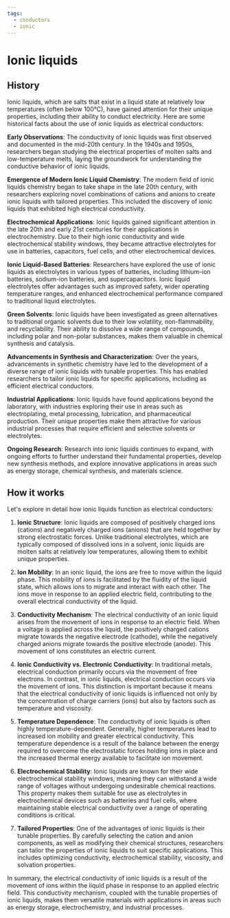 ```yaml
---
tags:
  - conductors
  - ionic
---
```



# Ionic liquids

## History

Ionic liquids, which are salts that exist in a liquid state at relatively low temperatures (often below 100°C), have gained attention for their unique properties, including their ability to conduct electricity. Here are some historical facts about the use of ionic liquids as electrical conductors:

**Early Observations**: The conductivity of ionic liquids was first observed and documented in the mid-20th century. In the 1940s and 1950s, researchers began studying the electrical properties of molten salts and low-temperature melts, laying the groundwork for understanding the conductive behavior of ionic liquids.

**Emergence of Modern Ionic Liquid Chemistry**: The modern field of ionic liquids chemistry began to take shape in the late 20th century, with researchers exploring novel combinations of cations and anions to create ionic liquids with tailored properties. This included the discovery of ionic liquids that exhibited high electrical conductivity.

**Electrochemical Applications**: Ionic liquids gained significant attention in the late 20th and early 21st centuries for their applications in electrochemistry. Due to their high ionic conductivity and wide electrochemical stability windows, they became attractive electrolytes for use in batteries, capacitors, fuel cells, and other electrochemical devices.

**Ionic Liquid-Based Batteries**: Researchers have explored the use of ionic liquids as electrolytes in various types of batteries, including lithium-ion batteries, sodium-ion batteries, and supercapacitors. Ionic liquid electrolytes offer advantages such as improved safety, wider operating temperature ranges, and enhanced electrochemical performance compared to traditional liquid electrolytes.

**Green Solvents**: Ionic liquids have been investigated as green alternatives to traditional organic solvents due to their low volatility, non-flammability, and recyclability. Their ability to dissolve a wide range of compounds, including polar and non-polar substances, makes them valuable in chemical synthesis and catalysis.

**Advancements in Synthesis and Characterization**: Over the years, advancements in synthetic chemistry have led to the development of a diverse range of ionic liquids with tunable properties. This has enabled researchers to tailor ionic liquids for specific applications, including as efficient electrical conductors.

**Industrial Applications**: Ionic liquids have found applications beyond the laboratory, with industries exploring their use in areas such as electroplating, metal processing, lubrication, and pharmaceutical production. Their unique properties make them attractive for various industrial processes that require efficient and selective solvents or electrolytes.

**Ongoing Research**: Research into ionic liquids continues to expand, with ongoing efforts to further understand their fundamental properties, develop new synthesis methods, and explore innovative applications in areas such as energy storage, chemical synthesis, and materials science.

## How it works

Let's explore in detail how ionic liquids function as electrical conductors:

1. **Ionic Structure**: Ionic liquids are composed of positively charged ions (cations) and negatively charged ions (anions) that are held together by strong electrostatic forces. Unlike traditional electrolytes, which are typically composed of dissolved ions in a solvent, ionic liquids are molten salts at relatively low temperatures, allowing them to exhibit unique properties.

2. **Ion Mobility**: In an ionic liquid, the ions are free to move within the liquid phase. This mobility of ions is facilitated by the fluidity of the liquid state, which allows ions to migrate and interact with each other. The ions move in response to an applied electric field, contributing to the overall electrical conductivity of the liquid.

3. **Conductivity Mechanism**: The electrical conductivity of an ionic liquid arises from the movement of ions in response to an electric field. When a voltage is applied across the liquid, the positively charged cations migrate towards the negative electrode (cathode), while the negatively charged anions migrate towards the positive electrode (anode). This movement of ions constitutes an electric current.

4. **Ionic Conductivity vs. Electronic Conductivity**: In traditional metals, electrical conduction primarily occurs via the movement of free electrons. In contrast, in ionic liquids, electrical conduction occurs via the movement of ions. This distinction is important because it means that the electrical conductivity of ionic liquids is influenced not only by the concentration of charge carriers (ions) but also by factors such as temperature and viscosity.

5. **Temperature Dependence**: The conductivity of ionic liquids is often highly temperature-dependent. Generally, higher temperatures lead to increased ion mobility and greater electrical conductivity. This temperature dependence is a result of the balance between the energy required to overcome the electrostatic forces holding ions in place and the increased thermal energy available to facilitate ion movement.

6. **Electrochemical Stability**: Ionic liquids are known for their wide electrochemical stability windows, meaning they can withstand a wide range of voltages without undergoing undesirable chemical reactions. This property makes them suitable for use as electrolytes in electrochemical devices such as batteries and fuel cells, where maintaining stable electrical conductivity over a range of operating conditions is critical.

7. **Tailored Properties**: One of the advantages of ionic liquids is their tunable properties. By carefully selecting the cation and anion components, as well as modifying their chemical structures, researchers can tailor the properties of ionic liquids to suit specific applications. This includes optimizing conductivity, electrochemical stability, viscosity, and solvation properties.

In summary, the electrical conductivity of ionic liquids is a result of the movement of ions within the liquid phase in response to an applied electric field. This conductivity mechanism, coupled with the tunable properties of ionic liquids, makes them versatile materials with applications in areas such as energy storage, electrochemistry, and industrial processes.